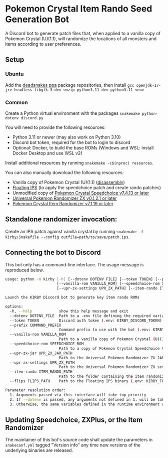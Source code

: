 # Pokemon Crystal Item Rando Seed Generation Bot

A Discord bot to generate patch files that, when applied to a vanilla copy of Pokemon Crystal (U)(1.1), will randomize the locations of all monsters and items according to user preferences.

## Setup

### Ubuntu

Add the [deadsnakes ppa](https://launchpad.net/~deadsnakes/+archive/ubuntu/ppa) package repositories, then install `gcc openjdk-17-jre-headless libgtk-3-dev unzip python3.11-dev python3.11-venv`

### Common

Create a Python virtual environment with the packages `snakemake python-dotenv discord.py`

You will need to provide the following resources:

- Python 3.11 or newer (may also work on Python 3.10)
- Discord bot token, required for the bot to login to discord
- Optional: Docker, to build the base ROMs (Windows and WSL: install Docker Desktop and use WSL v2)

Install additional resources by running `snakemake -c$(nproc) resources`.

You can also manually download the following resources:
- Vanilla copy of Pokemon Crystal (U)(1.1) ([disassembly](/pret/pokecrystal))
- [Floating IPS](https://www.smwcentral.net/?p=section&a=details&id=11474) (to apply the speedchoice patch and create rando patches)
- Unmodified copy of [Pokemon Crystal Speedchoice v7.4.13 or later](/choatix/pokecrystal-speedchoice/releases/tag/latest)
- [Universal Pokemon Randomizer ZX v0.1.2.1 or later](/choatix/zxplus/releases/tag/latest)
- [Pokemon Crystal Item Randomizer v7.1.19 or later](/choatix/Pokemon-Crystal-Item-Randomizer/releases/tag/latest)

## Standalone randomizer invocation:

Create an IPS patch against vanilla crystal by running `snakemake -f kirby/Snakefile --config outfile=path/to/save/patch.ips`.

## Connecting the bot to Discord

This bot only has a command-line interface. The usage message is reproduced below.

```bash
usage: python -m kirby [-h] [--dotenv DOTENV_FILE] [--token TOKEN] [--prefix COMMAND_PREFIX]
                       [--vanilla-rom VANILLA_ROM] [--speedchoice-rom SPEEDCHOICE_ROM] [--upr-zx-jar UPR_ZX_JAR_PATH]   
                       [--upr-zx-settings UPR_ZX_PATH] [--item-rando ITEM_RANDO_PATH] [--flips FLIPS_PATH]

Launch the KIRBY Discord bot to generate key item rando ROMs

options:
  -h, --help            show this help message and exit
  --dotenv DOTENV_FILE  Path to a .env file defining the required variables. See kirby.example.env for details.
  --token TOKEN         Discord auth token (.env: KIRBY_DISCORD_TOKEN)
  --prefix COMMAND_PREFIX
                        Command prefix to use with the bot (.env: KIRBY_COMMAND_PREFIX)
  --vanilla-rom VANILLA_ROM
                        Path to a vanilla copy of Pokemon Crystal (U)(1.1) (.env: KIRBY_VANILLA_ROM)
  --speedchoice-rom SPEEDCHOICE_ROM
                        Path to a copy of Pokemon Crystal Speedchoice V7 Shopsanity (.env: KIRBY_SPEEDCHOICE_ROM)       
  --upr-zx-jar UPR_ZX_JAR_PATH
                        Path to the Universal Pokemon Randomizer ZX JAR (.env: KIRBY_UPR_ZX_JAR)
  --upr-zx-settings UPR_ZX_PATH
                        Path to the Universal Pokemon Randomizer ZX settings folder (.env: KIRBY_UPR_ZX_SETTINGS)       
  --item-rando ITEM_RANDO_PATH
                        Path to the folder containing the item randomizer CLI and modes (.env: KIRBY_ITEM_RANDO_PATH)   
  --flips FLIPS_PATH    Path to the Floating IPS binary (.env: KIRBY_FLOATING_IPS)

Parameter resolution order:
  1. Arguments passed via this interface will take top priority
  2. If --dotenv is passed, any arguments not defined in 1. will be taken from the dotenv file
  3. Otherwise, the same variables defined in the runtime environment will be used
```

## Updating Speedchoice, ZXPlus, or the Item Randomizer

The maintainer of this bot's source code shall update the parameters in `snakeconf.yml` tagged "Version info" any time new versions of the underlying binaries are released.
